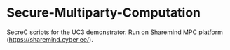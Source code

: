 # Secure-Multiparty-Computation
SecreC scripts for the UC3 demonstrator. Run on Sharemind MPC platform (https://sharemind.cyber.ee/).
